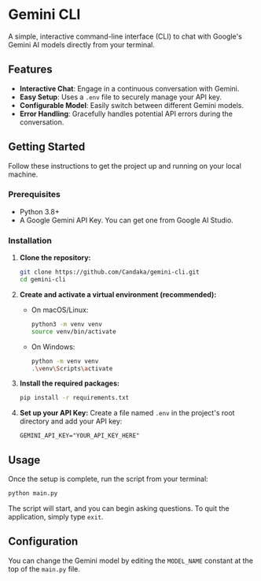 # Gemini CLI

A simple, interactive command-line interface (CLI) to chat with Google's Gemini AI models directly from your terminal.

## Features

-   **Interactive Chat**: Engage in a continuous conversation with Gemini.
-   **Easy Setup**: Uses a `.env` file to securely manage your API key.
-   **Configurable Model**: Easily switch between different Gemini models.
-   **Error Handling**: Gracefully handles potential API errors during the conversation.

## Getting Started

Follow these instructions to get the project up and running on your local machine.

### Prerequisites

-   Python 3.8+
-   A Google Gemini API Key. You can get one from Google AI Studio.

### Installation

1.  **Clone the repository:**
    ```bash
    git clone https://github.com/Candaka/gemini-cli.git
    cd gemini-cli
    ```

2.  **Create and activate a virtual environment (recommended):**
    *   On macOS/Linux:
        ```bash
        python3 -m venv venv
        source venv/bin/activate
        ```
    *   On Windows:
        ```bash
        python -m venv venv
        .\venv\Scripts\activate
        ```

3.  **Install the required packages:**
    ```bash
    pip install -r requirements.txt
    ```

4.  **Set up your API Key:**
    Create a file named `.env` in the project's root directory and add your API key:
    ```env
    GEMINI_API_KEY="YOUR_API_KEY_HERE"
    ```

## Usage

Once the setup is complete, run the script from your terminal:

```bash
python main.py
```

The script will start, and you can begin asking questions. To quit the application, simply type `exit`.

## Configuration

You can change the Gemini model by editing the `MODEL_NAME` constant at the top of the `main.py` file.